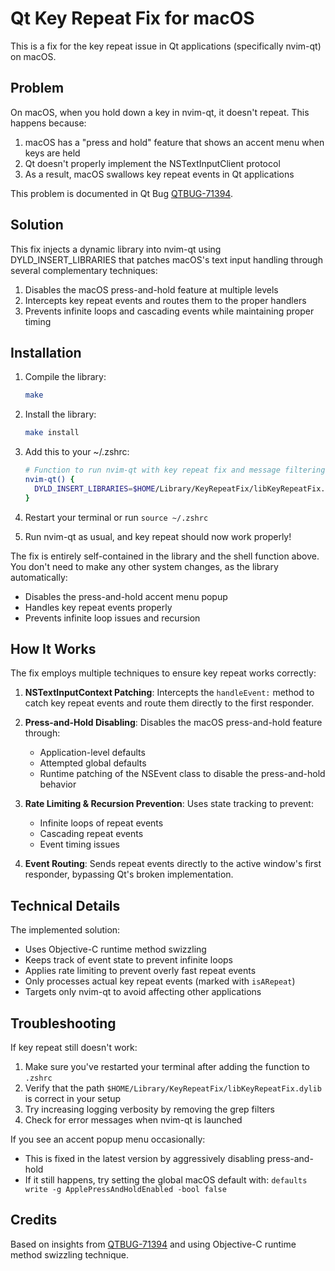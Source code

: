 # Qt Key Repeat Fix for macOS

This is a fix for the key repeat issue in Qt applications (specifically nvim-qt) on macOS.

## Problem

On macOS, when you hold down a key in nvim-qt, it doesn't repeat. This happens because:

1. macOS has a "press and hold" feature that shows an accent menu when keys are held
2. Qt doesn't properly implement the NSTextInputClient protocol
3. As a result, macOS swallows key repeat events in Qt applications

This problem is documented in Qt Bug [QTBUG-71394](https://bugreports.qt.io/browse/QTBUG-71394).

## Solution

This fix injects a dynamic library into nvim-qt using DYLD_INSERT_LIBRARIES that patches macOS's text input handling through several complementary techniques:

1. Disables the macOS press-and-hold feature at multiple levels
2. Intercepts key repeat events and routes them to the proper handlers
3. Prevents infinite loops and cascading events while maintaining proper timing

## Installation

1. Compile the library:
   ```bash
   make
   ```

2. Install the library:
   ```bash
   make install
   ```

3. Add this to your ~/.zshrc:
   ```bash
   # Function to run nvim-qt with key repeat fix and message filtering
   nvim-qt() {
     DYLD_INSERT_LIBRARIES=$HOME/Library/KeyRepeatFix/libKeyRepeatFix.dylib command nvim-qt "$@" 2> >(grep -v "IMKClient\|IMKInputSession\|IMKCFRunLoopWakeUpReliable\|Force processing repeat key" >&2)
   }
   ```

4. Restart your terminal or run `source ~/.zshrc`

5. Run nvim-qt as usual, and key repeat should now work properly!

The fix is entirely self-contained in the library and the shell function above. You don't need to make any other system changes, as the library automatically:

- Disables the press-and-hold accent menu popup
- Handles key repeat events properly
- Prevents infinite loop issues and recursion

## How It Works

The fix employs multiple techniques to ensure key repeat works correctly:

1. **NSTextInputContext Patching**: Intercepts the `handleEvent:` method to catch key repeat events and route them directly to the first responder.

2. **Press-and-Hold Disabling**: Disables the macOS press-and-hold feature through:
   - Application-level defaults
   - Attempted global defaults
   - Runtime patching of the NSEvent class to disable the press-and-hold behavior

3. **Rate Limiting & Recursion Prevention**: Uses state tracking to prevent:
   - Infinite loops of repeat events
   - Cascading repeat events
   - Event timing issues

4. **Event Routing**: Sends repeat events directly to the active window's first responder, bypassing Qt's broken implementation.

## Technical Details

The implemented solution:

- Uses Objective-C runtime method swizzling
- Keeps track of event state to prevent infinite loops
- Applies rate limiting to prevent overly fast repeat events
- Only processes actual key repeat events (marked with `isARepeat`)
- Targets only nvim-qt to avoid affecting other applications

## Troubleshooting

If key repeat still doesn't work:

1. Make sure you've restarted your terminal after adding the function to `.zshrc`
2. Verify that the path `$HOME/Library/KeyRepeatFix/libKeyRepeatFix.dylib` is correct in your setup
3. Try increasing logging verbosity by removing the grep filters
4. Check for error messages when nvim-qt is launched

If you see an accent popup menu occasionally:
- This is fixed in the latest version by aggressively disabling press-and-hold
- If it still happens, try setting the global macOS default with: `defaults write -g ApplePressAndHoldEnabled -bool false`

## Credits

Based on insights from [QTBUG-71394](https://bugreports.qt.io/browse/QTBUG-71394) and using Objective-C runtime method swizzling technique.

